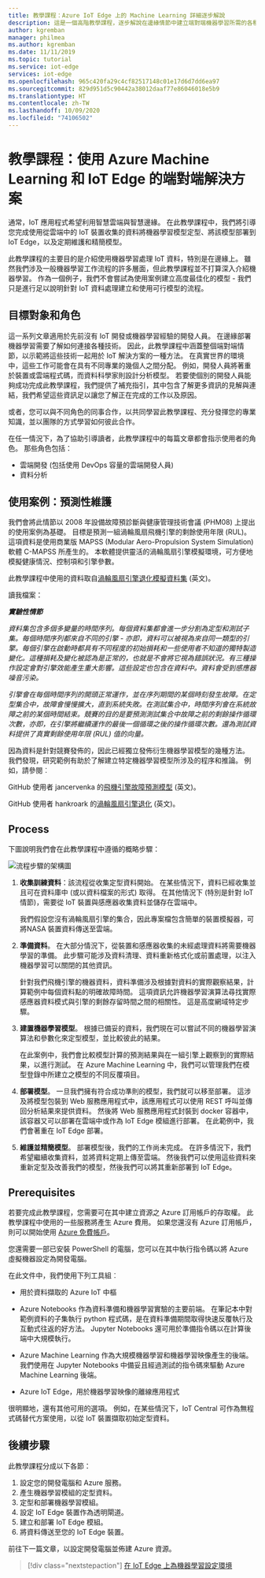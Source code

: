 ```yaml
---
title: 教學課程：Azure IoT Edge 上的 Machine Learning 詳細逐步解說
description: 這是一個高階教學課程，逐步解說在邊緣情節中建立端對端機器學習所需的各種工作。
author: kgremban
manager: philmea
ms.author: kgremban
ms.date: 11/11/2019
ms.topic: tutorial
ms.service: iot-edge
services: iot-edge
ms.openlocfilehash: 965c420fa29c4cf82517148c01e17d6d7dd6ea97
ms.sourcegitcommit: 829d951d5c90442a38012daaf77e86046018e5b9
ms.translationtype: HT
ms.contentlocale: zh-TW
ms.lasthandoff: 10/09/2020
ms.locfileid: "74106502"
---
```

# <a name="tutorial-an-end-to-end-solution-using-azure-machine-learning-and-iot-edge"></a>教學課程：使用 Azure Machine Learning 和 IoT Edge 的端對端解決方案

通常，IoT 應用程式希望利用智慧雲端與智慧邊緣。 在此教學課程中，我們將引導您完成使用從雲端中的 IoT 裝置收集的資料將機器學習模型定型、將該模型部署到 IoT Edge，以及定期維護和精簡模型。

此教學課程的主要目的是介紹使用機器學習處理 IoT 資料，特別是在邊緣上。 雖然我們涉及一般機器學習工作流程的許多層面，但此教學課程並不打算深入介紹機器學習。 作為一個例子，我們不會嘗試為使用案例建立高度最佳化的模型 - 我們只是進行足以說明針對 IoT 資料處理建立和使用可行模型的流程。

## <a name="target-audience-and-roles"></a>目標對象和角色

這一系列文章適用於先前沒有 IoT 開發或機器學習經驗的開發人員。 在邊緣部署機器學習需要了解如何連接各種技術。 因此，此教學課程中涵蓋整個端對端情節，以示範將這些技術一起用於 IoT 解決方案的一種方法。 在真實世界的環境中，這些工作可能會在具有不同專業的幾個人之間分配。 例如，開發人員將著重於裝置或雲端程式碼，而資料科學家則設計分析模型。 若要使個別的開發人員能夠成功完成此教學課程，我們提供了補充指引，其中包含了解更多資訊的見解與連結，我們希望這些資訊足以讓您了解正在完成的工作以及原因。

或者，您可以與不同角色的同事合作，以共同學習此教學課程、充分發揮您的專業知識，並以團隊的方式學習如何彼此合作。

在任一情況下，為了協助引導讀者，此教學課程中的每篇文章都會指示使用者的角色。 那些角色包括：

* 雲端開發 (包括使用 DevOps 容量的雲端開發人員)
* 資料分析

## <a name="use-case-predictive-maintenance"></a>使用案例：預測性維護

我們會將此情節以 2008 年設備故障預診斷與健康管理技術會議 (PHM08) 上提出的使用案例為基礎。 目標是預測一組渦輪風扇飛機引擎的剩餘使用年限 (RUL)。 這項資料是使用商業版 MAPSS (Modular Aero-Propulsion System Simulation) 軟體 C-MAPSS 所產生的。 本軟體提供靈活的渦輪風扇引擎模擬環境，可方便地模擬健康情況、控制項和引擎參數。

此教學課程中使用的資料取自[渦輪風扇引擎退化模擬資料集](https://ti.arc.nasa.gov/tech/dash/groups/pcoe/prognostic-data-repository/#turbofan) \(英文\)。

讀我檔案：

***實驗性情節***

*資料集包含多個多變量的時間序列。每個資料集都會進一步分割為定型和測試子集。每個時間序列都來自不同的引擎 - 亦即，資料可以被視為來自同一類型的引擎。每個引擎在啟動時都具有不同程度的初始損耗和一些使用者不知道的獨特製造變化。這種損耗及變化被認為是正常的，也就是不會將它視為錯誤狀況。有三種操作設定會對引擎效能產生重大影響。這些設定也包含在資料中。資料會受到感應器噪音污染。*

*引擎會在每個時間序列的開頭正常運作，並在序列期間的某個時刻發生故障。在定型集合中，故障會慢慢擴大，直到系統失敗。在測試集合中，時間序列會在系統故障之前的某個時間結束。競賽的目的是要預測測試集合中故障之前的剩餘操作循環次數，亦即，在引擎將繼續運作的最後一個循環之後的操作循環次數。還為測試資料提供了真實剩餘使用年限 (RUL) 值的向量。*

因為資料是針對競賽發佈的，因此已經獨立發佈衍生機器學習模型的幾種方法。 我們發現，研究範例有助於了解建立特定機器學習模型所涉及的程序和推論。 例如，請參閱︰

GitHub 使用者 jancervenka 的[飛機引擎故障預測模型](https://github.com/jancervenka/turbofan_failure) \(英文\)。

GitHub 使用者 hankroark 的[渦輪風扇引擎退化](https://github.com/hankroark/Turbofan-Engine-Degradation) \(英文\)。

## <a name="process"></a>Process

下圖說明我們會在此教學課程中遵循的概略步驟：

![流程步驟的架構圖](media/tutorial-machine-learning-edge-01-intro/tutorial-steps-overview.png)

1. **收集訓練資料**：該流程從收集定型資料開始。 在某些情況下，資料已經收集並且可在資料庫中 (或以資料檔案的形式) 取得。 在其他情況下 (特別是針對 IoT 情節)，需要從 IoT 裝置與感應器收集資料並儲存在雲端中。

   我們假設您沒有渦輪風扇引擎的集合，因此專案檔包含簡單的裝置模擬器，可將NASA 裝置資料傳送至雲端。

1. **準備資料**。 在大部分情況下，從裝置和感應器收集的未經處理資料將需要機器學習的準備。 此步驟可能涉及資料清理、資料重新格式化或前置處理，以注入機器學習可以關閉的其他資訊。

   針對我們飛機引擎的機器資料，資料準備涉及根據對資料的實際觀察結果，計算範例中每個資料點的明確故障時間。 這項資訊允許機器學習演算法尋找實際感應器資料模式與引擎的剩餘存留時間之間的相關性。 這是高度網域特定步驟。

1. **建置機器學習模型**。 根據已備妥的資料，我們現在可以嘗試不同的機器學習演算法和參數化來定型模型，並比較彼此的結果。

   在此案例中，我們會比較模型計算的預測結果與在一組引擎上觀察到的實際結果，以進行測試。 在 Azure Machine Learning 中，我們可以管理我們在模型登錄中所建立之模型的不同反覆項目。

1. **部署模型**。 一旦我們擁有符合成功準則的模型，我們就可以移至部署。 這涉及將模型包裝到 Web 服務應用程式中，該應用程式可以使用 REST 呼叫並傳回分析結果來提供資料。 然後將 Web 服務應用程式封裝到 docker 容器中，該容器又可以部署在雲端中或作為 IoT Edge 模組進行部署。 在此範例中，我們會著重在 IoT Edge 部署。

1. **維護並精簡模型**。 部署模型後，我們的工作尚未完成。 在許多情況下，我們希望繼續收集資料，並將資料定期上傳至雲端。 然後我們可以使用這些資料來重新定型及改善我們的模型，然後我們可以將其重新部署到 IoT Edge。

## <a name="prerequisites"></a>Prerequisites

若要完成此教學課程，您需要可在其中建立資源之 Azure 訂用帳戶的存取權。 此教學課程中使用的一些服務將產生 Azure 費用。 如果您還沒有 Azure 訂用帳戶，則可以開始使用 [Azure 免費帳戶](https://azure.microsoft.com/offers/ms-azr-0044p/)。

您還需要一部已安裝 PowerShell 的電腦，您可以在其中執行指令碼以將 Azure 虛擬機器設定為開發電腦。

在此文件中，我們使用下列工具組︰

* 用於資料擷取的 Azure IoT 中樞

* Azure Notebooks 作為資料準備和機器學習實驗的主要前端。 在筆記本中對範例資料的子集執行 python 程式碼，是在資料準備期間取得快速反覆執行及互動式往返的好方法。 Jupyter Notebooks 還可用於準備指令碼以在計算後端中大規模執行。

* Azure Machine Learning 作為大規模機器學習和機器學習映像產生的後端。 我們使用在 Jupyter Notebooks 中備妥且經過測試的指令碼來驅動 Azure Machine Learning 後端。

* Azure IoT Edge，用於機器學習映像的離線應用程式

很明顯地，還有其他可用的選項。 例如，在某些情況下，IoT Central 可作為無程式碼替代方案使用，以從 IoT 裝置擷取初始定型資料。

## <a name="next-steps"></a>後續步驟

此教學課程分成以下各節：

1. 設定您的開發電腦和 Azure 服務。
2. 產生機器學習模組的定型資料。
3. 定型和部署機器學習模組。
4. 設定 IoT Edge 裝置作為透明閘道。
5. 建立和部署 IoT Edge 模組。
6. 將資料傳送至您的 IoT Edge 裝置。

前往下一篇文章，以設定開發電腦並佈建 Azure 資源。

> [!div class="nextstepaction"]
> [在 IoT Edge 上為機器學習設定環境](tutorial-machine-learning-edge-02-prepare-environment.md)

